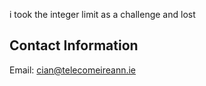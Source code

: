 i took the integer limit as a challenge and lost

## Contact Information  

Email: [cian@telecomeireann.ie](mailto:cian@telecomeireann.ie)  
